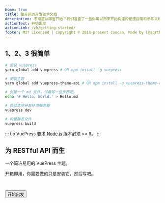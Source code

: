 ```yaml
---
home: true
title: 酷开网页开发技术文档
description: 不知道从哪里开始？我们准备了一些你可以用来开始构建的便捷指南和参考文档。
actionText: 开始出发
actionLink: /zh/getting-started/
footer: MIT Licensed | Copyright © 2018-present Coocaa, Made by [@sqrthree](https://github.com/sqrthree), Power by [vuepress](https://github.com/vuejs/vuepress).
---
```


## 1、2、3 很简单

```bash
# 安装 vuepress
yarn global add vuepress # OR npm install -g vuepress

# 安装主题
yarn global add vuepress-theme-api # OR npm install -g vuepress-theme-api

# 创建一个 md 文件，试着写一些东西吧。
echo '# Hello, World.' > Hello.md

# 启动本地开发环境服务器
vuepress dev

# 构建静态文件
vuepress build
```

::: tip
VuePress 要求 [Node.js](http://nodejs.org/) 版本必须 >= 8。
:::

<Section>

## 为 RESTful API 而生

一个简洁易用的 VuePress 主题。

开箱即用，你需要做的只是安装它，然后写吧。

<br>

<Button type="light" to="/getting-started/">开始出发</Button>

</Section>
